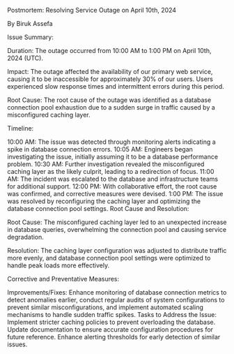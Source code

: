 Postmortem: Resolving Service Outage on April 10th, 2024

By Biruk Assefa

Issue Summary:

Duration: The outage occurred from 10:00 AM to 1:00 PM on April 10th, 2024 (UTC).

Impact: The outage affected the availability of our primary web service, causing it to be inaccessible for approximately 30% of our users. Users experienced slow response times and intermittent errors during this period.

Root Cause: The root cause of the outage was identified as a database connection pool exhaustion due to a sudden surge in traffic caused by a misconfigured caching layer.

Timeline:

10:00 AM: The issue was detected through monitoring alerts indicating a spike in database connection errors.
10:05 AM: Engineers began investigating the issue, initially assuming it to be a database performance problem.
10:30 AM: Further investigation revealed the misconfigured caching layer as the likely culprit, leading to a redirection of focus.
11:00 AM: The incident was escalated to the database and infrastructure teams for additional support.
12:00 PM: With collaborative effort, the root cause was confirmed, and corrective measures were devised.
1:00 PM: The issue was resolved by reconfiguring the caching layer and optimizing the database connection pool settings.
Root Cause and Resolution:

Root Cause: The misconfigured caching layer led to an unexpected increase in database queries, overwhelming the connection pool and causing service degradation.

Resolution: The caching layer configuration was adjusted to distribute traffic more evenly, and database connection pool settings were optimized to handle peak loads more effectively.

Corrective and Preventative Measures:

Improvements/Fixes: Enhance monitoring of database connection metrics to detect anomalies earlier, conduct regular audits of system configurations to prevent similar misconfigurations, and implement automated scaling mechanisms to handle sudden traffic spikes.
Tasks to Address the Issue:
Implement stricter caching policies to prevent overloading the database.
Update documentation to ensure accurate configuration procedures for future reference.
Enhance alerting thresholds for early detection of similar issues.
